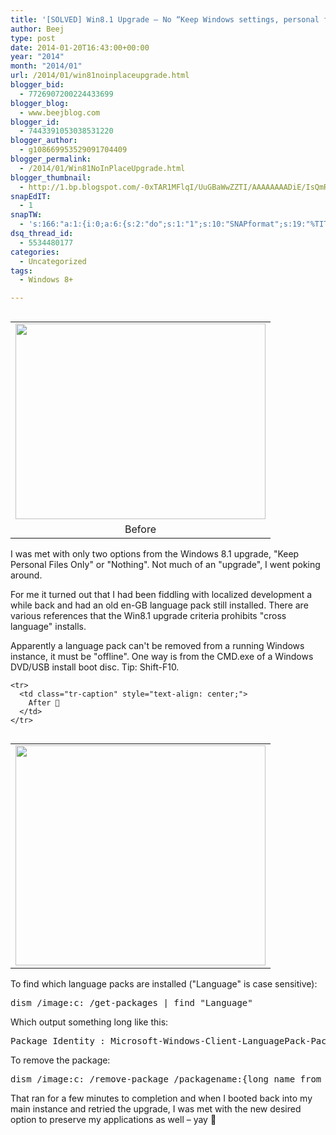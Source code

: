 ```yaml
---
title: '[SOLVED] Win8.1 Upgrade – No “Keep Windows settings, personal files, and apps” option'
author: Beej
type: post
date: 2014-01-20T16:43:00+00:00
year: "2014"
month: "2014/01"
url: /2014/01/win81noinplaceupgrade.html
blogger_bid:
  - 7726907200224433699
blogger_blog:
  - www.beejblog.com
blogger_id:
  - 7443391053038531220
blogger_author:
  - g108669953529091704409
blogger_permalink:
  - /2014/01/Win81NoInPlaceUpgrade.html
blogger_thumbnail:
  - http://1.bp.blogspot.com/-0xTAR1MFlqI/UuGBaWwZZTI/AAAAAAAADiE/IsQmRuCsdxM/s1600/before.png
snapEdIT:
  - 1
snapTW:
  - 's:166:"a:1:{i:0;a:6:{s:2:"do";s:1:"1";s:10:"SNAPformat";s:19:"%TITLE% - %EXCERPT%";s:8:"attchImg";s:1:"1";s:9:"isAutoImg";s:1:"A";s:8:"imgToUse";s:0:"";s:4:"doTW";s:1:"1";}}";'
dsq_thread_id:
  - 5534480177
categories:
  - Uncategorized
tags:
  - Windows 8+

---
```

<table cellpadding="0" cellspacing="0" class="tr-caption-container" style="float: right; margin-left: 1em; text-align: right;">
  <tr>
    <td style="text-align: center;">
      <a href="http://www.BeejBlog.com/wp-content/uploads/2014/01/before.png" imageanchor="1" style="clear: right; margin-bottom: 1em; margin-left: auto; margin-right: auto;"><img border="0" height="313" src="http://www.BeejBlog.com/wp-content/uploads/2014/01/before.png" width="400" /></a>
    </td>
  </tr>
  
  <tr>
    <td class="tr-caption" style="text-align: center;">
      Before
    </td>
  </tr>
</table>

I was met with only two options from the Windows 8.1 upgrade, "Keep Personal Files Only" or "Nothing". Not much of an "upgrade", I went poking around.

For me it turned out that I had been fiddling with localized development a while back and had an old en-GB language pack still installed. There are various references that the Win8.1 upgrade criteria prohibits "cross language" installs.

Apparently a language pack can't be removed from a running Windows instance, it must be "offline". One way is from the CMD.exe of a Windows DVD/USB install boot disc. Tip: Shift-F10.

<div id="irc_mimg">
  <table cellpadding="0" cellspacing="0" class="tr-caption-container" style="float: left; text-align: right;">
    <tr>
      <td style="text-align: center;">
        <a data-ved="0CAUQjRw" href="http://www.google.com/url?sa=i&rct=j&q=&esrc=s&source=images&cd=&docid=-v5uE1-SNET-OM&tbnid=gvewjCgwRmJdKM:&ved=0CAUQjRw&url=http%3A%2F%2Fblogs.dirteam.com%2Fblogs%2Fdavestork%2Farchive%2F2013%2F11%2F19%2Fwindows-8-1-enterprise-upgrade-you-can-t-keep-apps.aspx&ei=AlHdUoD7GOrisASRhICYAw&bvm=bv.59568121,d.eW0&psig=AFQjCNHRhB9xY2K4NMzvryI764-AhuvbPg&ust=1390322304330627" id="irc_mil" style="border: 0px none; clear: left; margin-bottom: 1em; margin-left: auto; margin-right: auto;"><img class="irc_mut" height="352" id="irc_mi" src="http://www.BeejBlog.com/wp-content/uploads/2014/01/After.png" style="margin-top: 0px;" width="400" /></a>
      </td>
    </tr>
    
    <tr>
      <td class="tr-caption" style="text-align: center;">
        After 🙂
      </td>
    </tr>
  </table>
</div>

To find which language packs are installed ("Language" is case sensitive):

<pre class="prettyprint">dism /image:c: /get-packages | find "Language"</pre>

Which output something long like this:

<pre class="prettyprint none">Package Identity : Microsoft-Windows-Client-LanguagePack-Package~31bf3856ad364e35~amd64~en-GB~6.2.9200.16384</pre>

To remove the package:

<pre class="prettyprint">dism /image:c: /remove-package /packagename:{long_name_from_above_output}</pre>

That ran for a few minutes to completion and when I booted back into my main instance and retried the upgrade, I was met with the new desired option to preserve my applications as well &#8211; yay 🙂